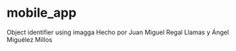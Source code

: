 # mobile_app
Object identifier using imagga
Hecho por Juan Miguel Regal Llamas y Ángel Miguélez Millos
